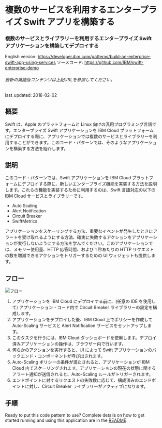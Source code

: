 #  複数のサービスを利用するエンタープライズ Swift アプリを構築する

### 複数のサービスとライブラリーを利用するエンタープライズ Swift アプリケーションを構築してデプロイする

English version: https://developer.ibm.com/patterns/build-an-enterprise-swift-app-using-services
  ソースコード: https://github.com/IBM/swift-enterprise-demo

###### 最新の英語版コンテンツは上記URLを参照してください。
last_updated:    2018-02-02

 ## 概要

Swift は、Apple のプラットフォームと Linux 向けの汎用プログラミング言語です。エンタープライズ Swift アプリケーションを IBM Cloud プラットフォームにデプロイする際に、アプリケーションでは複数のサービスとライブラリーを利用することができます。このコード・パターンでは、そのようなアプリケーションを構築する方法を紹介します。

## 説明

このコード・パターンでは、Swift アプリケーションを IBM Cloud プラットフォームにデプロイする際に、新しいエンタープライズ機能を実装する方法を説明します。これらの機能を実装するために利用するのは、Swift 言語対応の以下の IBM Cloud サービスとライブラリーです。

* Auto Scaling
* Alert Notification
* Circuit Breaker
* SwiftMetrics

アプリケーションをスケーリングする方法、重要なイベントが発生したときにアラートを受け取れるようにする方法、確実に失敗するアクションをアプリケーションが実行しないようにする方法を学んでください。このアプリケーションでは、メモリー使用量、HTTP 応答時間、および 1 秒あたりの HTTP リクエストの数を増減できるアクションをトリガーするための UI ウィジェットも提供します。


## フロー

![フロー](../../images/arch-ent-swift.png)

1. アプリケーションを IBM Cloud にデプロイする前に、(任意の IDE を使用して) アプリケーション・コード内で Circuit Breaker ライブラリーの設定を構成します。
2. アプリケーションをデプロイした後、IBM Cloud 上でポリシーを作成して Auto-Scaling サービスと Alert Notification サービスをセットアップします。
3. このタスクを行うには、IBM Cloud ダッシュボードを使用します。デプロイ済みアプリケーションの操作は、ブラウザー内で行います。
4. 何らかのアクションを実行すると、UI によって Swift アプリケーションのバックエンド・コンポーネントが呼び出されます。
5. Auto-Scaling ポリシーの条件が満たされると、アプリケーションが IBM Cloud 内でスケーリングされます。アプリケーションの現在の状態に関するアラート通知が送信されると、Auto-Scaling ルールがトリガーされます。
6. エンドポイントに対するリクエストの失敗数に応じて、構成済みのエンドポイントに対し、Circuit Breaker ライブラリーがアクティブになります。

## 手順

Ready to put this code pattern to use? Complete details on how to get started running and using this application are in the [README](https://github.com/IBM/swift-enterprise-demo/blob/master/README.md).
